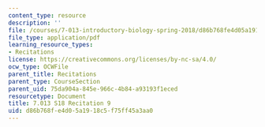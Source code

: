 ```yaml
---
content_type: resource
description: ''
file: /courses/7-013-introductory-biology-spring-2018/d86b768fe4d05a1918c5f75ff45a3aa0_MIT7_013s18R9Q.pdf
file_type: application/pdf
learning_resource_types:
- Recitations
license: https://creativecommons.org/licenses/by-nc-sa/4.0/
ocw_type: OCWFile
parent_title: Recitations
parent_type: CourseSection
parent_uid: 75da904a-845e-966c-4b84-a93193f1eced
resourcetype: Document
title: 7.013 S18 Recitation 9
uid: d86b768f-e4d0-5a19-18c5-f75ff45a3aa0
---
```


